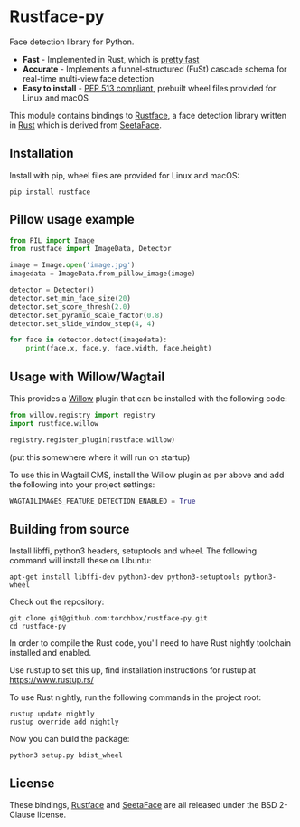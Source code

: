 # Rustface-py

Face detection library for Python.

 * **Fast** - Implemented in Rust, which is [pretty fast](https://benchmarksgame.alioth.debian.org/u64q/rust.html)
 * **Accurate** - Implements a funnel-structured (FuSt) cascade schema for real-time multi-view face detection
 * **Easy to install** - [PEP 513 compliant](https://www.python.org/dev/peps/pep-0513/), prebuilt wheel files provided for Linux and macOS

This module contains bindings to [Rustface](https://github.com/atomashpolskiy/rustface),
a face detection library written in [Rust](https://www.rust-lang.org/) which is derived
from [SeetaFace](https://github.com/seetaface/SeetaFaceEngine).

## Installation

Install with pip, wheel files are provided for Linux and macOS:

    pip install rustface

## Pillow usage example

```python
from PIL import Image
from rustface import ImageData, Detector

image = Image.open('image.jpg')
imagedata = ImageData.from_pillow_image(image)

detector = Detector()
detector.set_min_face_size(20)
detector.set_score_thresh(2.0)
detector.set_pyramid_scale_factor(0.8)
detector.set_slide_window_step(4, 4)

for face in detector.detect(imagedata):
    print(face.x, face.y, face.width, face.height)
```

## Usage with Willow/Wagtail

This provides a [Willow](https://github.com/wagtail/Willow) plugin that can be installed with the following code:

```python
from willow.registry import registry
import rustface.willow

registry.register_plugin(rustface.willow)
```

(put this somewhere where it will run on startup)

To use this in Wagtail CMS, install the Willow plugin as per above and add the following into your project settings:

```python
WAGTAILIMAGES_FEATURE_DETECTION_ENABLED = True
```

## Building from source

Install libffi, python3 headers, setuptools and wheel. The following command will install these on Ubuntu:

    apt-get install libffi-dev python3-dev python3-setuptools python3-wheel

Check out the repository:

    git clone git@github.com:torchbox/rustface-py.git
    cd rustface-py

In order to compile the Rust code, you'll need to have Rust nightly toolchain installed and enabled.

Use rustup to set this up, find installation instructions for rustup at https://www.rustup.rs/

To use Rust nightly, run the following commands in the project root:

    rustup update nightly
    rustup override add nightly

Now you can build the package:

    python3 setup.py bdist_wheel

## License

These bindings, [Rustface](https://github.com/atomashpolskiy/rustface/blob/master/LICENSE) and [SeetaFace](https://github.com/seetaface/SeetaFaceEngine/blob/master/LICENSE) are all released under the BSD 2-Clause license.
